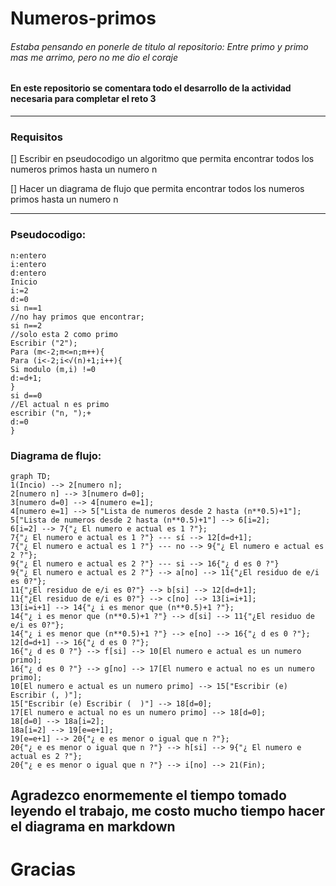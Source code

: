 # Numeros-primos

###### Estaba pensando en ponerle de titulo al repositorio: Entre primo y primo mas me arrimo, pero no me dio el coraje

#### En este repositorio se comentara todo el desarrollo de la actividad necesaria para completar el reto 3

---
### Requisitos

[] Escribir en pseudocodigo un algoritmo que permita encontrar todos los numeros primos hasta un numero n

[] Hacer un diagrama de flujo que permita encontrar todos los numeros primos hasta un numero n

---

### Pseudocodigo: 

```
n:entero
i:entero
d:entero
Inicio
i:=2
d:=0
si n==1
//no hay primos que encontrar;
si n==2
//solo esta 2 como primo
Escribir ("2");
Para (m<-2;m<=n;m++){
Para (i<-2;i<√(n)+1;i++){
Si modulo (m,i) !=0
d:=d+1;
}
si d==0
//El actual n es primo
escribir ("n, ");+
d:=0
}
```

### Diagrama de flujo:

```mermaid
graph TD;
1(Incio) --> 2[numero n];
2[numero n] --> 3[numero d=0];
3[numero d=0] --> 4[numero e=1];
4[numero e=1] --> 5["Lista de numeros desde 2 hasta (n**0.5)+1"];
5["Lista de numeros desde 2 hasta (n**0.5)+1"] --> 6[i=2];
6[i=2] --> 7{"¿ El numero e actual es 1 ?"};
7{"¿ El numero e actual es 1 ?"} --- sí --> 12[d=d+1];
7{"¿ El numero e actual es 1 ?"} --- no --> 9{"¿ El numero e actual es 2 ?"};
9{"¿ El numero e actual es 2 ?"} --- si --> 16{"¿ d es 0 ?"}
9{"¿ El numero e actual es 2 ?"} --> a[no] --> 11{"¿El residuo de e/i es 0?"};
11{"¿El residuo de e/i es 0?"} --> b[si] --> 12[d=d+1];
11{"¿El residuo de e/i es 0?"} --> c[no] --> 13[i=i+1];
13[i=i+1] --> 14{"¿ i es menor que (n**0.5)+1 ?"};
14{"¿ i es menor que (n**0.5)+1 ?"} --> d[si] --> 11{"¿El residuo de e/i es 0?"};
14{"¿ i es menor que (n**0.5)+1 ?"} --> e[no] --> 16{"¿ d es 0 ?"};
12[d=d+1] --> 16{"¿ d es 0 ?"};
16{"¿ d es 0 ?"} --> f[si] --> 10[El numero e actual es un numero primo];
16{"¿ d es 0 ?"} --> g[no] --> 17[El numero e actual no es un numero primo];
10[El numero e actual es un numero primo] --> 15["Escribir (e) Escribir (, )"];
15["Escribir (e) Escribir (  )"] --> 18[d=0];
17[El numero e actual no es un numero primo] --> 18[d=0];
18[d=0] --> 18a[i=2];
18a[i=2] --> 19[e=e+1];
19[e=e+1] --> 20{"¿ e es menor o igual que n ?"};
20{"¿ e es menor o igual que n ?"} --> h[si] --> 9{"¿ El numero e actual es 2 ?"};
20{"¿ e es menor o igual que n ?"} --> i[no] --> 21(Fin);

```

## Agradezco enormemente el tiempo tomado leyendo el trabajo, me costo mucho tiempo hacer el diagrama en markdown
# Gracias
